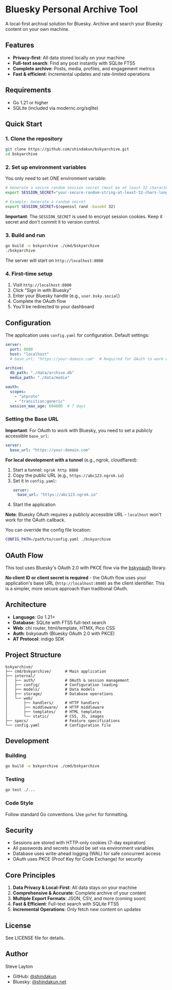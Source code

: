 # Bluesky Personal Archive Tool

A local-first archival solution for Bluesky. Archive and search your Bluesky content on your own machine.

## Features

- **Privacy-first**: All data stored locally on your machine
- **Full-text search**: Find any post instantly with SQLite FTS5
- **Complete archive**: Posts, media, profiles, and engagement metrics
- **Fast & efficient**: Incremental updates and rate-limited operations

## Requirements

- Go 1.21 or higher
- SQLite (included via modernc.org/sqlite)

## Quick Start

### 1. Clone the repository

```bash
git clone https://github.com/shindakun/bskyarchive.git
cd bskyarchive
```

### 2. Set up environment variables

You only need to set ONE environment variable:

```bash
# Generate a secure random session secret (must be at least 32 characters)
export SESSION_SECRET="your-secure-random-string-at-least-32-chars-long"

# Example: Generate a random secret
export SESSION_SECRET=$(openssl rand -base64 32)
```

**Important**: The `SESSION_SECRET` is used to encrypt session cookies. Keep it secret and don't commit it to version control.

### 3. Build and run

```bash
go build -o bskyarchive ./cmd/bskyarchive
./bskyarchive
```

The server will start on `http://localhost:8080`

### 4. First-time setup

1. Visit `http://localhost:8080`
2. Click "Sign in with Bluesky"
3. Enter your Bluesky handle (e.g., `user.bsky.social`)
4. Complete the OAuth flow
5. You'll be redirected to your dashboard

## Configuration

The application uses `config.yaml` for configuration. Default settings:

```yaml
server:
  port: 8080
  host: "localhost"
  # base_url: "https://your-domain.com"  # Required for OAuth to work with Bluesky

archive:
  db_path: "./data/archive.db"
  media_path: "./data/media"

oauth:
  scopes:
    - "atproto"
    - "transition:generic"
  session_max_age: 604800  # 7 days
```

### Setting the Base URL

**Important**: For OAuth to work with Bluesky, you need to set a publicly accessible `base_url`:

```yaml
server:
  base_url: "https://your-domain.com"
```

**For local development with a tunnel** (e.g., ngrok, cloudflared):

1. Start a tunnel: `ngrok http 8080`
2. Copy the public URL (e.g., `https://abc123.ngrok.io`)
3. Set it in `config.yaml`:
   ```yaml
   server:
     base_url: "https://abc123.ngrok.io"
   ```
4. Start the application

**Note**: Bluesky OAuth requires a publicly accessible URL - `localhost` won't work for the OAuth callback.

You can override the config file location:

```bash
CONFIG_PATH=/path/to/config.yaml ./bskyarchive
```

## OAuth Flow

This tool uses Bluesky's OAuth 2.0 with PKCE flow via the [bskyoauth](https://github.com/shindakun/bskyoauth) library.

**No client ID or client secret is required** - the OAuth flow uses your application's base URL (`http://localhost:8080`) as the client identifier. This is a simpler, more secure approach than traditional OAuth.

## Architecture

- **Language**: Go 1.21+
- **Database**: SQLite with FTS5 full-text search
- **Web**: chi router, html/template, HTMX, Pico CSS
- **Auth**: bskyoauth (Bluesky OAuth 2.0 with PKCE)
- **AT Protocol**: indigo SDK

## Project Structure

```
bskyarchive/
├── cmd/bskyarchive/      # Main application
├── internal/
│   ├── auth/             # OAuth & session management
│   ├── config/           # Configuration loading
│   ├── models/           # Data models
│   ├── storage/          # Database operations
│   └── web/
│       ├── handlers/     # HTTP handlers
│       ├── middleware/   # HTTP middleware
│       ├── templates/    # HTML templates
│       └── static/       # CSS, JS, images
├── specs/                # Feature specifications
└── config.yaml           # Configuration file
```

## Development

### Building

```bash
go build -o bskyarchive ./cmd/bskyarchive
```

### Testing

```bash
go test ./...
```

### Code Style

Follow standard Go conventions. Use `gofmt` for formatting.

## Security

- Sessions are stored with HTTP-only cookies (7-day expiration)
- All passwords and secrets should be set via environment variables
- Database uses write-ahead logging (WAL) for safe concurrent access
- OAuth uses PKCE (Proof Key for Code Exchange) for security

## Core Principles

1. **Data Privacy & Local-First**: All data stays on your machine
2. **Comprehensive & Accurate**: Complete archive of your content
3. **Multiple Export Formats**: JSON, CSV, and more (coming soon)
4. **Fast & Efficient**: Full-text search with SQLite FTS5
5. **Incremental Operations**: Only fetch new content on updates

## License

See LICENSE file for details.

## Author

Steve Layton
- GitHub: [@shindakun](https://github.com/shindakun)
- Bluesky: [@shindakun.net](https://bsky.app/profile/shindakun.net)

